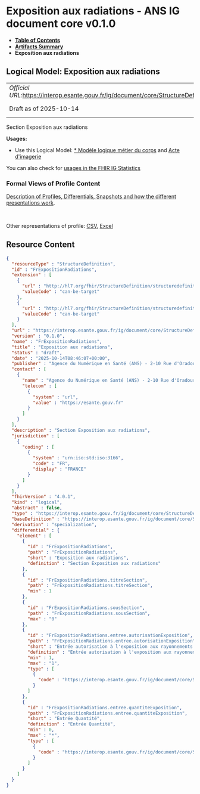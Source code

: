 # Exposition aux radiations - ANS IG document core v0.1.0

* [**Table of Contents**](toc.md)
* [**Artifacts Summary**](artifacts.md)
* **Exposition aux radiations**

## Logical Model: Exposition aux radiations 

| | |
| :--- | :--- |
| *Official URL*:https://interop.esante.gouv.fr/ig/document/core/StructureDefinition/FrExpositionRadiations | *Version*:0.1.0 |
| Draft as of 2025-10-14 | *Computable Name*:FrExpositionRadiations |

 
Section Exposition aux radiations 

**Usages:**

* Use this Logical Model: [* Modèle logique métier du corps](StructureDefinition-CorpsDocument.md) and [Acte d'imagerie](StructureDefinition-FrActeImagerie.md)

You can also check for [usages in the FHIR IG Statistics](https://packages2.fhir.org/xig/ans.document.fr.core|current/StructureDefinition/FrExpositionRadiations)

### Formal Views of Profile Content

 [Description of Profiles, Differentials, Snapshots and how the different presentations work](http://build.fhir.org/ig/FHIR/ig-guidance/readingIgs.html#structure-definitions). 

 

Other representations of profile: [CSV](StructureDefinition-FrExpositionRadiations.csv), [Excel](StructureDefinition-FrExpositionRadiations.xlsx) 



## Resource Content

```json
{
  "resourceType" : "StructureDefinition",
  "id" : "FrExpositionRadiations",
  "extension" : [
    {
      "url" : "http://hl7.org/fhir/StructureDefinition/structuredefinition-type-characteristics",
      "valueCode" : "can-be-target"
    },
    {
      "url" : "http://hl7.org/fhir/StructureDefinition/structuredefinition-type-characteristics",
      "valueCode" : "can-be-target"
    }
  ],
  "url" : "https://interop.esante.gouv.fr/ig/document/core/StructureDefinition/FrExpositionRadiations",
  "version" : "0.1.0",
  "name" : "FrExpositionRadiations",
  "title" : "Exposition aux radiations",
  "status" : "draft",
  "date" : "2025-10-14T08:46:07+00:00",
  "publisher" : "Agence du Numérique en Santé (ANS) - 2-10 Rue d'Oradour-sur-Glane, 75015 Paris",
  "contact" : [
    {
      "name" : "Agence du Numérique en Santé (ANS) - 2-10 Rue d'Oradour-sur-Glane, 75015 Paris",
      "telecom" : [
        {
          "system" : "url",
          "value" : "https://esante.gouv.fr"
        }
      ]
    }
  ],
  "description" : "Section Exposition aux radiations",
  "jurisdiction" : [
    {
      "coding" : [
        {
          "system" : "urn:iso:std:iso:3166",
          "code" : "FR",
          "display" : "FRANCE"
        }
      ]
    }
  ],
  "fhirVersion" : "4.0.1",
  "kind" : "logical",
  "abstract" : false,
  "type" : "https://interop.esante.gouv.fr/ig/document/core/StructureDefinition/FrExpositionRadiations",
  "baseDefinition" : "https://interop.esante.gouv.fr/ig/document/core/StructureDefinition/Section",
  "derivation" : "specialization",
  "differential" : {
    "element" : [
      {
        "id" : "FrExpositionRadiations",
        "path" : "FrExpositionRadiations",
        "short" : "Exposition aux radiations",
        "definition" : "Section Exposition aux radiations"
      },
      {
        "id" : "FrExpositionRadiations.titreSection",
        "path" : "FrExpositionRadiations.titreSection",
        "min" : 1
      },
      {
        "id" : "FrExpositionRadiations.sousSection",
        "path" : "FrExpositionRadiations.sousSection",
        "max" : "0"
      },
      {
        "id" : "FrExpositionRadiations.entree.autorisationExposition",
        "path" : "FrExpositionRadiations.entree.autorisationExposition",
        "short" : "Entrée autorisation à l'exposition aux rayonnements ionisants",
        "definition" : "Entrée autorisation à l'exposition aux rayonnements ionisants",
        "min" : 1,
        "max" : "1",
        "type" : [
          {
            "code" : "https://interop.esante.gouv.fr/ig/document/core/StructureDefinition/FrAutorisationExposition"
          }
        ]
      },
      {
        "id" : "FrExpositionRadiations.entree.quantiteExposition",
        "path" : "FrExpositionRadiations.entree.quantiteExposition",
        "short" : "Entrée Quantité",
        "definition" : "Entrée Quantité",
        "min" : 0,
        "max" : "*",
        "type" : [
          {
            "code" : "https://interop.esante.gouv.fr/ig/document/core/StructureDefinition/FrQuantiteExposition"
          }
        ]
      }
    ]
  }
}

```
